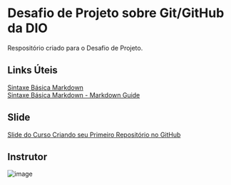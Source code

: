 # Desafio de Projeto sobre Git/GitHub da DIO
Respositório criado para o Desafio de Projeto.

## Links Úteis
[Sintaxe Básica Markdown](https://docs.pipz.com/central-de-ajuda/learning-center/guia-basico-de-markdown#open)<br>
[Sintaxe Básica Markdown - Markdown Guide](https://www.markdownguide.org/basic-syntax/)

## Slide
[Slide do Curso Criando seu Primeiro Repositório no GitHub](https://drive.google.com/file/d/1IZu0qohv1JOmxjEra1lknDiiStU68bl4/view)

## Instrutor
![image](https://user-images.githubusercontent.com/27815136/133908389-50460560-7e96-43e6-9911-f5dc2cd19bd0.png)
